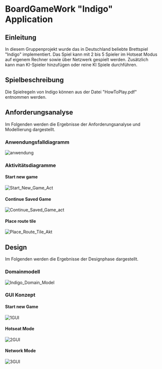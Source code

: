 # BoardGameWork "Indigo" Application
## Einleitung
In diesem Gruppenprojekt wurde das in Deutschland beliebte Brettspiel "Indigo" implementiert. Das Spiel kann mit 2 bis 5 Spieler im Hotseat Modus auf eigenem Rechner sowie über Netzwerk gespielt werden. Zusätzlich kann man KI-Spieler hinzufügen oder reine KI Spiele durchführen.
## Spielbeschreibung
Die Spielregeln von Indigo können aus der Datei "HowToPlay.pdf" entnommen werden.
## Anforderungsanalyse
Im Folgenden werden die Ergebnisse der Anforderungsanalyse und Modellierung dargestellt. 

### Anwendungsfalldiagramm
![anwendung](https://github.com/OlgaVysh/Indigo_BoardGameApplication/assets/75023035/2a9e2753-234c-4749-bc50-48f0275f3771)

### Aktivitätsdiagramme
#### Start new game
![Start_New_Game_Act](https://github.com/OlgaVysh/Indigo_BoardGameApplication/assets/75023035/2d21cb62-0a15-4831-8bc0-7e41d61b3351)
#### Continue Saved Game
![Continue_Saved_Game_act](https://github.com/OlgaVysh/Indigo_BoardGameApplication/assets/75023035/b2aee507-2e60-45c8-b323-fe8d7063f312)
#### Place route tile
![Place_Route_Tile_Akt](https://github.com/OlgaVysh/Indigo_BoardGameApplication/assets/75023035/cb379440-952a-4799-9c33-960a3c415036)

## Design
Im Folgenden werden die Ergebnisse der Designphase dargestellt.
### Domainmodell
![Indigo_Domain_Model](https://github.com/OlgaVysh/Indigo_BoardGameApplication/assets/75023035/cb9db173-90f4-4369-93c5-38592c5727e5)
### GUI Konzept
#### Start new Game
![1GUI](https://github.com/OlgaVysh/Indigo_BoardGameApplication/assets/75023035/0ea765d4-b0e1-44fa-bbc7-ae1af2af4800)
#### Hotseat Mode
![2GUI](https://github.com/OlgaVysh/Indigo_BoardGameApplication/assets/75023035/0199cae9-b364-4d9e-92f6-e23f745cdf58)
#### Network Mode
![3GUI](https://github.com/OlgaVysh/Indigo_BoardGameApplication/assets/75023035/eb1c4349-0485-4083-808e-4d7bea3ce0a1)

